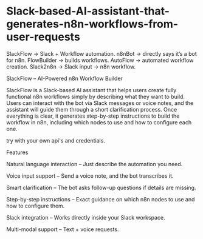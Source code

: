 # Slack-based-AI-assistant-that-generates-n8n-workflows-from-user-requests
SlackFlow → Slack + Workflow automation.  n8nBot → directly says it’s a bot for n8n.  FlowBuilder → builds workflows.  AutoFlow → automated workflow creation.  Slack2n8n → Slack input → n8n workflow.

SlackFlow – AI-Powered n8n Workflow Builder

SlackFlow is a Slack-based AI assistant that helps users create fully functional n8n workflows simply by describing what they want to build.
Users can interact with the bot via Slack messages or voice notes, and the assistant will guide them through a short clarification process. Once everything is clear, it generates step-by-step instructions to build the workflow in n8n, including which nodes to use and how to configure each one.


try with your own api's and credentials.


Features

 Natural language interaction – Just describe the automation you need.

 Voice input support – Send a voice note, and the bot transcribes it.

 Smart clarification – The bot asks follow-up questions if details are missing.

 Step-by-step instructions – Exact guidance on which n8n nodes to use and how to configure them.

 Slack integration – Works directly inside your Slack workspace.

 Multi-modal support – Text + voice requests.
